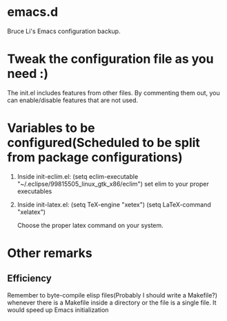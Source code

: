 emacs.d
=======

Bruce Li's Emacs configuration backup. 

# Tweak the configuration file as you need :)
The init.el includes features from other files. By commenting them out, you can
enable/disable features that are not used.

# Variables to be configured(Scheduled to be split from package configurations)
1. Inside init-eclim.el:
    (setq eclim-executable "~/.eclipse/99815505_linux_gtk_x86/eclim")
   set elim to your proper executables
2. Inside init-latex.el:
    (setq TeX-engine "xetex")
    (setq LaTeX-command "xelatex")

   Choose the proper latex command on your system.

# Other remarks
## Efficiency
Remember to byte-compile elisp files(Probably I should write a Makefile?) 
whenever there is a Makefile inside a directory or the file is a single file. It
would speed up Emacs initialization
